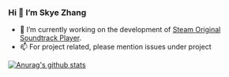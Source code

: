 ### Hi 👋  I’m Skye Zhang

- 🔭 I’m currently working on the development of [Steam Original Soundtrack Player](https://github.com/skye-z/steam-ost-player).
- 📫 For project related, please mention issues under project 

[![Anurag's github stats](https://github-readme-stats.vercel.app/api?username=skye-z&show_icons=true)](https://github.com/skye-z)
